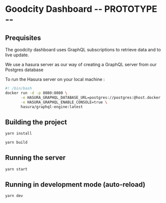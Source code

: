 # Goodcity Dashboard -- PROTOTYPE --

## Prequisites

The goodcity dashboard uses GraphQL subscriptions to retrieve data and to live update.

We use a hasura server as our way of creating a GraphQL server from our Postgres database

To run the Hasura server on your local machine :

```bash
#! /bin/bash
docker run -d -p 8080:8080 \
       -e HASURA_GRAPHQL_DATABASE_URL=postgres://postgres:@host.docker.internal:5432/from_staging \
       -e HASURA_GRAPHQL_ENABLE_CONSOLE=true \
       hasura/graphql-engine:latest
```


## Building the project

```bash
yarn install
```

```bash
yarn build
```

## Running the server

```bash
yarn start
```

## Running in development mode (auto-reload)

```bash
yarn dev
```
